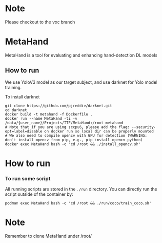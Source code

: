 # Note
Please checkout to the voc branch

# MetaHand
MetaHand is a tool for evaluating and enhancing hand-detection DL models

## How to run
We use YoloV3 model as our target subject, and use darknet for Yolo model training.

To install darknet
```
git clone https://github.com/pjreddie/darknet.git
cd darknet
docker build -t metahand -f Dockerfile .
docker run --name MetaHand -ti -v /data/{user_name}/Projects/ITF/MetaHand:/root metahand 
# Note that if you are using sccpu6, please add the flag: --security-opt=label=disable on docker run so local dir can be properly mounted
# We also need to compile opencv with GPU for detection (WARNING: don't install opencv from pip, e.g., pip install opencv-python)
docker exec MetaHand bash -c 'cd /root && ./install_opencv.sh'
```

# How to run

### To run some script
All running scripts are stored in the `./run` directory. You can directly run the script outside of the container by:
```
podman exec MetaHand bash -c 'cd /root && ./run/coco/train_coco.sh'
```

# Note

Remember to clone MetaHand under /root/
